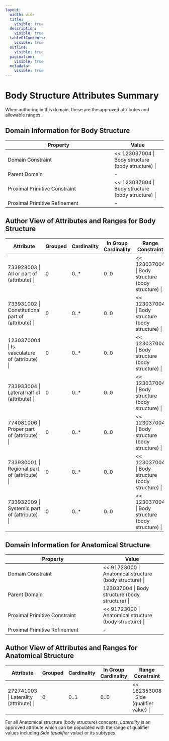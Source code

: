 ```yaml
---
layout:
  width: wide
  title:
    visible: true
  description:
    visible: true
  tableOfContents:
    visible: true
  outline:
    visible: true
  pagination:
    visible: true
  metadata:
    visible: true
---
```


# Body Structure Attributes Summary

When authoring in this domain, these are the approved attributes and allowable ranges.

## Domain Information for Body Structure

<table><thead><tr><th width="322.75">Property</th><th>Value</th></tr></thead><tbody><tr><td>Domain Constraint</td><td>&#x3C;&#x3C; 123037004 | Body structure (body structure) |</td></tr><tr><td>Parent Domain</td><td>-</td></tr><tr><td>Proximal Primitive Constraint</td><td>&#x3C;&#x3C; 123037004 | Body structure (body structure) |</td></tr><tr><td>Proximal Primitive Refinement</td><td>-</td></tr></tbody></table>

## Author View of Attributes and Ranges for Body Structure

<table><thead><tr><th width="211.01953125">Attribute</th><th width="99.25390625">Grouped</th><th width="108.39453125">Cardinality</th><th width="101.22265625">In Group Cardinality</th><th>Range Constraint</th></tr></thead><tbody><tr><td>733928003 | All or part of (attribute) |</td><td>0</td><td>0..*</td><td>0..0</td><td>&#x3C;&#x3C; 123037004 | Body structure (body structure) |</td></tr><tr><td>733931002 | Constitutional part of (attribute) |</td><td>0</td><td>0..*</td><td>0..0</td><td>&#x3C;&#x3C; 123037004 | Body structure (body structure) |</td></tr><tr><td>1230370004 | Is vasculature of (attribute) |</td><td>0</td><td>0..*</td><td>0..0</td><td>&#x3C;&#x3C; 123037004 | Body structure (body structure) |</td></tr><tr><td>733933004 | Lateral half of (attribute) |</td><td>0</td><td>0..*</td><td>0..0</td><td>&#x3C;&#x3C; 123037004 | Body structure (body structure) |</td></tr><tr><td>774081006 | Proper part of (attribute) |</td><td>0</td><td>0..*</td><td>0..0</td><td>&#x3C;&#x3C; 123037004 | Body structure (body structure) |</td></tr><tr><td>733930001 | Regional part of (attribute) |</td><td>0</td><td>0..*</td><td>0..0</td><td>&#x3C;&#x3C; 123037004 | Body structure (body structure) |</td></tr><tr><td>733932009 | Systemic part of (attribute) |</td><td>0</td><td>0..*</td><td>0..0</td><td>&#x3C;&#x3C; 123037004 | Body structure (body structure) |</td></tr></tbody></table>

## Domain Information for Anatomical Structure

<table><thead><tr><th width="286.64453125">Property</th><th>Value</th></tr></thead><tbody><tr><td>Domain Constraint</td><td>&#x3C;&#x3C; 91723000 | Anatomical structure (body structure) |</td></tr><tr><td>Parent Domain</td><td>123037004 | Body structure (body structure) |</td></tr><tr><td>Proximal Primitive Constraint</td><td>&#x3C;&#x3C; 91723000 | Anatomical structure (body structure) |</td></tr><tr><td>Proximal Primitive Refinement</td><td>-</td></tr></tbody></table>

## Author View of Attributes and Ranges for Anatomical Structure

<table><thead><tr><th>Attribute</th><th width="124.0859375">Grouped</th><th width="130.18359375">Cardinality</th><th width="130.9609375">In Group Cardinality</th><th>Range Constraint</th></tr></thead><tbody><tr><td>272741003 | Laterality (attribute) |</td><td>0</td><td>0..1</td><td>0..0</td><td>&#x3C;&#x3C; 182353008 | Side (qualifier value) |</td></tr></tbody></table>

For all Anatomical structure (body structure) concepts, _Laterality_ is an approved attribute which can be populated with the range of qualifier values including _Side (qualifier value)_ or its subtypes.
